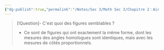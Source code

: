 ```yaml
---
{"dg-publish":true,"permalink":"/Notes/Sec 3/Math Sec 3/Chapitre 2：Aire et Volume/Section 2.5：Les figures semblables/1. Figure semblable/"}
---
```



>[!Question]- C'est quoi des figures semblables ?
>- Ce sont de figures qui ont exactement la même forme, dont les mesures des angles homologues sont identiques, mais avec les mesures de côtés proportionnels.
